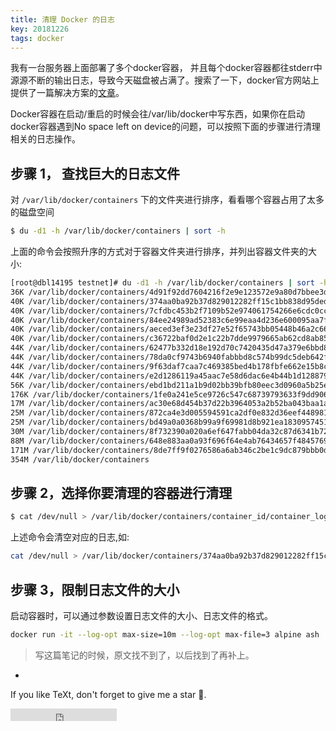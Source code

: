 ```yaml
---
title: 清理 Docker 的日志
key: 20181226
tags: docker 
---
```


我有一台服务器上面部署了多个docker容器， 并且每个docker容器都往stderr中源源不断的输出日志，导致今天磁盘被占满了。搜索了一下，docker官方网站上提供了一篇解决方案的[文章](https://success.docker.com/article/no-space-left-on-device-error)。

<!--more-->

Docker容器在启动/重启的时候会往/var/lib/docker中写东西，如果你在启动docker容器遇到No space left on device的问题，可以按照下面的步骤进行清理相关的日志操作。

## 步骤 1， 查找巨大的日志文件



对 `/var/lib/docker/containers` 下的文件夹进行排序，看看哪个容器占用了太多的磁盘空间

```bash
$ du -d1 -h /var/lib/docker/containers | sort -h
```

上面的命令会按照升序的方式对于容器文件夹进行排序，并列出容器文件夹的大小:

```bash	
[root@dbl14195 testnet]# du -d1 -h /var/lib/docker/containers | sort -h
36K /var/lib/docker/containers/4d91f92dd7604216f2e9e123572e9a80d7bbee3d8c8ce7be2ed241c572816fb6
40K /var/lib/docker/containers/374aa0ba92b37d829012282ff15c1bb838d95dedb54589874c4285991be2d4aa
40K /var/lib/docker/containers/7cfdbc453b2f7109b52e974061754266e6cdc0ccaee62ab4a5887865113e1144
40K /var/lib/docker/containers/84ee24989ad52383c6e99eaa4d236e600095aa7f855e81fbafe10416b75ceefb
40K /var/lib/docker/containers/aeced3ef3e23df27e52f65743bb05448b46a2c660acc5b0aab12604e060779b4
40K /var/lib/docker/containers/c36722baf0d2e1c22b7dde9979665ab62cd8ab85c3f1d0f427bb7a34e0fd977a
44K /var/lib/docker/containers/62477b332d18e192d70c7420435d47a379e6bbd8de13da8a8762e0fd95b341ca
44K /var/lib/docker/containers/78da0cf9743b6940fabbbd8c574b99dc5deb642fa998a8f819a6c6978fc875d7
44K /var/lib/docker/containers/9f63daf7caa7c469385bed4b178fbfe662e15b8c569c6644081af090f8e40426
44K /var/lib/docker/containers/e2d1286119a45aac7e58d6dac6e4b44b1d1288799b735943be45abed50244e56
56K /var/lib/docker/containers/ebd1bd211a1b9d02bb39bfb80eec3d0960a5b25e18f54d7371781ec456e7a1e8
176K /var/lib/docker/containers/1fe0a241e5ce9726c547c68739793633f9dd906768a36fe80e8fb80373aa3bfb
17M /var/lib/docker/containers/ac30e68d454b37d22b3964053a2b52ba043baa1add13556a09c0e3e05589104f
25M /var/lib/docker/containers/872ca4e3d005594591ca2df0e832d36eef448981ab2820c69df4ff1399f8423e
25M /var/lib/docker/containers/bd49a0a0368b99a9f69981d8b921ea1830957451577b635a07d5425d48e1144b
30M /var/lib/docker/containers/8f732390a020a6ef647fabb04da32c87d6341b72ac2af6bb4a1cf5743fda54db
88M /var/lib/docker/containers/648e883aa0a93f696f64e4ab76434657f4845769fe1eaaad49c2dc1d7960f2b0
171M /var/lib/docker/containers/8de7ff9f0276586a6ab346c2be1c9dc879bbb0d795fa7776c1d8d1568ea2794a
354M /var/lib/docker/containers
```

## 步骤 2，选择你要清理的容器进行清理


```bash	
$ cat /dev/null > /var/lib/docker/containers/container_id/container_log_name
```

上述命令会清空对应的日志,如:

```bash	
cat /dev/null > /var/lib/docker/containers/374aa0ba92b37d829012282ff15c1bb838d95dedb54589874c4285991be2d4aa/374aa0ba92b37d829012282ff15c1bb838d95dedb54589874c4285991be2d4aa-json.log
```

## 步骤 3，限制日志文件的大小

启动容器时，可以通过参数设置日志文件的大小、日志文件的格式。

```bash	
docker run -it --log-opt max-size=10m --log-opt max-file=3 alpine ash
```


> 写这篇笔记的时候，原文找不到了，以后找到了再补上。


- 


If you like TeXt, don't forget to give me a star :star2:.

<iframe src="https://ghbtns.com/github-btn.html?user=kitian616&repo=jekyll-TeXt-theme&type=star&count=true" frameborder="0" scrolling="0" width="170px" height="20px"></iframe>
